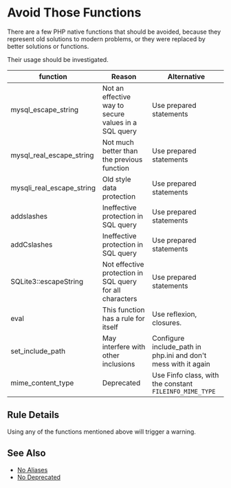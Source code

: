 <!-- Good Practices -->
# Avoid Those Functions

There are a few PHP native functions that should be avoided, because they represent old solutions to modern problems, or they were replaced by better solutions or functions. 

Their usage should be investigated. 

| function | Reason  |  Alternative |
|---|---|---|
| mysql\_escape\_string  | Not an effective way to secure values in a SQL query  |  Use prepared statements |
| mysql\_real\_escape\_string  |  Not much better than the previous function  | Use prepared statements |
| mysqli\_real\_escape\_string  |  Old style data protection  | Use prepared statements |
| addslashes  | Ineffective protection in SQL query  | Use prepared statements |
| addCslashes  | Ineffective protection in SQL query  | Use prepared statements |
| SQLite3::escapeString | Not effective protection in SQL query for all characters  | Use prepared statements |
| eval | This function has a rule for itself  | Use reflexion, closures. |
| set\_include\_path | May interfere with other inclusions | Configure include_path in php.ini and don't mess with it again |
| mime\_content\_type   | Deprecated  | Use Finfo class, with the constant `FILEINFO_MIME_TYPE`  |

<!--
|   |   |   |
-->


## Rule Details

Using any of the functions mentioned above will trigger a warning. 

## See Also
* [No Aliases](no-aliases.md)
* [No Deprecated](no-deprecated.md)

<!--
### Options

## When Not To Use It

## Further Readings
-->


